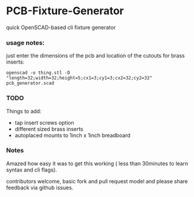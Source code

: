 # PCB-Fixture-Generator

quick OpenSCAD-based cli fixture generator

### usage notes:

just enter the dimensions of the pcb and location of the cutouts for brass inserts:

```
openscad -o thing.stl -D "length=32;width=32;height=5;cx1=3;cy1=3;cx2=32;cy2=32" pcb_generator.scad 
```

### TODO

Things to add:

- tap insert screws option
- different sized brass inserts
- autoplaced mounts to 1inch x 1inch breadboard

### Notes

Amazed how easy it was to get this working ( less than 30minutes to learn syntax and cli flags).

contributors welcome, basic fork and pull request model and please share feedback via github issues.

